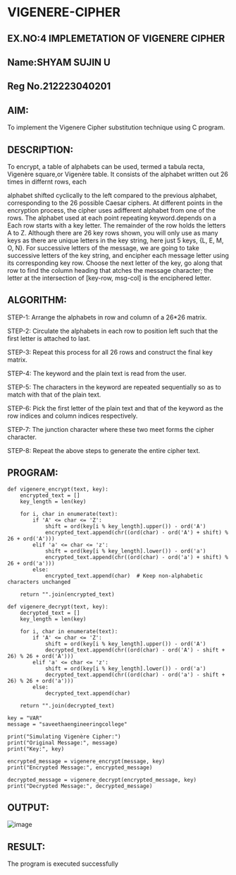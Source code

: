 # VIGENERE-CIPHER
## EX.NO:4 IMPLEMETATION OF VIGENERE CIPHER

## Name:SHYAM SUJIN U
## Reg No.212223040201
 
## AIM:

To implement the Vigenere Cipher substitution technique using C program.

## DESCRIPTION:

To encrypt, a table of alphabets can be used, termed a tabula recta, Vigenère square,or Vigenère table. It consists of the alphabet written out 26 times in differnt rows, each
 
alphabet shifted cyclically to the left compared to the previous alphabet, corresponding to the 26 possible Caesar ciphers. At different points in the encryption process, the cipher uses adifferent alphabet from one of the rows. The alphabet used at each point repeating keyword.depends on a Each row starts with a key letter. The remainder of the row holds the letters A to Z. Although there are 26 key rows shown, you will only use as many keys as there are unique letters in the key string, here just 5 keys, {L, E, M, O, N}. For successive letters of the message, we are going to take successive letters of the key string, and encipher each message letter using its corresponding key row. Choose the next letter of the key, go along that row to find the column heading that	atches the message character; the letter at the intersection of
[key-row, msg-col] is the enciphered letter.


## ALGORITHM:

STEP-1: Arrange the alphabets in row and column of a 26*26 matrix.

STEP-2: Circulate the alphabets in each row to position left such that the first letter is attached to last.

STEP-3: Repeat this process for all 26 rows and construct the final key matrix.

STEP-4: The keyword and the plain text is read from the user.

STEP-5: The characters in the keyword are repeated sequentially so as to match with that of the plain text.

STEP-6: Pick the first letter of the plain text and that of the keyword as the row indices and column indices respectively.

STEP-7: The junction character where these two meet forms the cipher character.

STEP-8: Repeat the above steps to generate the entire cipher text.


## PROGRAM:
```
def vigenere_encrypt(text, key):
    encrypted_text = []
    key_length = len(key)
    
    for i, char in enumerate(text):
        if 'A' <= char <= 'Z':
            shift = ord(key[i % key_length].upper()) - ord('A')
            encrypted_text.append(chr((ord(char) - ord('A') + shift) % 26 + ord('A')))
        elif 'a' <= char <= 'z':
            shift = ord(key[i % key_length].lower()) - ord('a')
            encrypted_text.append(chr((ord(char) - ord('a') + shift) % 26 + ord('a')))
        else:
            encrypted_text.append(char)  # Keep non-alphabetic characters unchanged
    
    return "".join(encrypted_text)

def vigenere_decrypt(text, key):
    decrypted_text = []
    key_length = len(key)
    
    for i, char in enumerate(text):
        if 'A' <= char <= 'Z':
            shift = ord(key[i % key_length].upper()) - ord('A')
            decrypted_text.append(chr((ord(char) - ord('A') - shift + 26) % 26 + ord('A')))
        elif 'a' <= char <= 'z':
            shift = ord(key[i % key_length].lower()) - ord('a')
            decrypted_text.append(chr((ord(char) - ord('a') - shift + 26) % 26 + ord('a')))
        else:
            decrypted_text.append(char)  
    
    return "".join(decrypted_text)

key = "VAR"
message = "saveethaengineeringcollege"

print("Simulating Vigenère Cipher:")
print("Original Message:", message)
print("Key:", key)

encrypted_message = vigenere_encrypt(message, key)
print("Encrypted Message:", encrypted_message)

decrypted_message = vigenere_decrypt(encrypted_message, key)
print("Decrypted Message:", decrypted_message)
```

## OUTPUT:

![image](https://github.com/user-attachments/assets/17bae89f-304c-42d9-afcc-a4d355778562)


## RESULT:
The program is executed successfully
